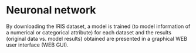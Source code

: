 # Neuronal network
 By downloading the IRIS dataset, a model is trained (to model information of a numerical or categorical attribute) for each dataset and the results (original data vs. model results) obtained are presented in a graphical WEB user interface (WEB GUI).
